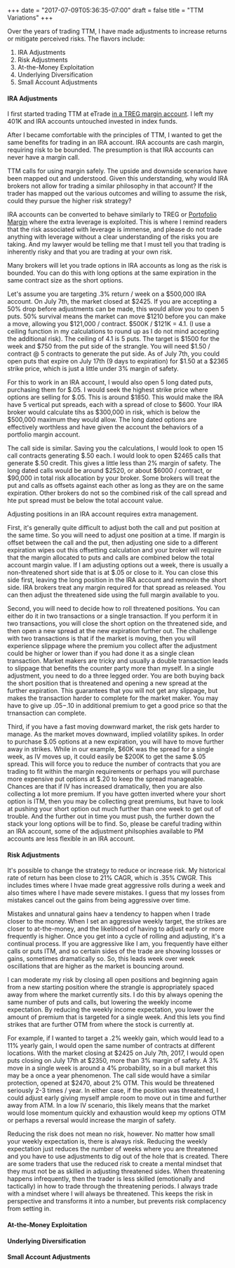 +++
date = "2017-07-09T05:36:35-07:00"
draft = false
title = "TTM Variations"
+++

Over the years of trading TTM, I have made adjustments to increase returns or mitigate perceived risks. The flavors include:  

1. IRA Adjustments 
2. Risk Adjustments
3. At-the-Money Exploitation
4. Underlying Diversification
5. Small Account Adjustments

#### IRA Adjustments
I first started trading TTM at eTrade [in a TREG margin account](http://www.investopedia.com/terms/r/regulationt.asp). I left my 401K and IRA accounts untouched invested in index funds.

After I became comfortable with the principles of TTM, I wanted to get the same benefits for trading in an IRA account. IRA accounts are cash margin, requiring risk to be bounded. The presumption is that IRA accounts can never have a margin call. 

TTM calls for using margin safely. The upside and downside scenarios have been mapped out and understood. Given this understanding, why would IRA brokers not allow for trading a similar philosophy in that account? If the trader has mapped out the various outcomes and willing to assume the risk, could they pursue the higher risk strategy?

IRA accounts can be converted to behave similarly to TREG or [Portofolio Margin](https://en.wikipedia.org/wiki/Portfolio_margin) where the extra leverage is exploited. This is where I remind readers that the risk associated with leverage is immense, and please do not trade anything with leverage without a clear understanding of the risks you are taking. And my lawyer would be telling me that I must tell you that trading is inherently risky and that you are trading at your own risk. 

Many brokers will let you trade options in IRA accounts as long as the risk is bounded. You can do this with long options at the same expiration in the same contract size as the short options. 

Let's assume you are targeting .3% return / week on a $500,000 IRA account. On July 7th, the market closed at $2425. If you are accepting a 50% drop before adjustments can be made, this would allow you to open 5 puts. 50% survival means the market can move $1210 before you can make a move, allowing you $121,000 / contract. $500K / $121K = 4.1. (I use a ceiling function in my calculations to round up as I do not mind accepting the additional risk). The ceiling of 4.1 is 5 puts. The target is $1500 for the week and $750 from the put side of the strangle. You will need $1.50 / contract @ 5 contracts to generate the put side. As of July 7th, you could open puts that expire on July 17th (9 days to expiration) for $1.50 at a $2365 strike price, which is just a little under 3% margin of safety.

For this to work in an IRA account, I would also open 5 long dated puts, purchasing them for $.05. I would seek the highest strike price where options are selling for $.05. This is around $1850. This would make the IRA have 5 vertical put spreads, each with a spread of close to $600. Your IRA broker would calculate tihs as $300,000 in risk, which is below the $500,000 maximum they would allow. The long dated options are effectively worthless and have given the account the behaviors of a portfolio margin account.

The call side is similar. Saving you the calculations, I would look to open 15 call contracts generating $.50 each. I would look to open $2465 calls that generate $.50 credit. This gives a little less than 2% margin of safety. The long dated calls would be around $2520, or about $6000 / contract, or $90,000 in total risk allocation by your broker. Some brokers will treat the put and calls as offsets against each other as long as they are on the same expiration. Other brokers do not so the combined risk of the call spread and hte put spread must be below the total account value.

Adjusting positions in an IRA account requires extra management. 

First, it's generally quite difficult to adjust both the call and put position at the same time. So you will need to adjust one position at a time. If margin is offset between the call and the put, then adjusting one side to a different expiration wipes out this offsetting calculation and your broker will require that the margin allocated to puts and calls are combined below the total account margin value. If I am adjusting options out a week, there is usually a non-threatened short side that is at $.05 or close to it. You can close this side first, leaving the long position in the IRA account and removin the short side. IRA brokers treat any margin required for that spread as released. You can then adjust the threatened side using the full margin available to you.

Second, you will need to decide how to roll threatened positions. You can either do it in two transactions or a single transaction. If you perform it in two transactions, you will close the short option on the threatened side, and then open a new spread at the new expiration further out. The challenge with two transactions is that if the market is moving, then you will experience slippage where the premium you collect after the adjustment could be higher or lower than if you had done it as a single clean transaction. Market makers are tricky and usually a double transaction leads to slippage that benefits the counter party more than myself. In a single adjustment, you need to do a three legged order. You are both buying back the short position that is threatened and opening a new spread at the further expiration. This guarantees that you will not get any slippage, but makes the transaction harder to complete for the market maker. You may have to give up $.05-$.10 in additional premium to get a good price so that the trnansaction can complete.

Third, if you have a fast moving downward market, the risk gets harder to manage. As the market moves downward, implied volatility spikes. In order to purchase $.05 options at a new expiration, you will have to move further away in strikes. While in our example, $60K was the spread for a single week, as IV moves up, it could easily be $200K to get the same $.05 spread. This will force you to reduce the number of contracts that you are trading to fit within the margin requirements or perhaps you will purchase more expensive put options at $.20 to keep the spread manageable. Chances are that if IV has increased dramatically, then you are also collecting a lot more premium. If you have gotten inverted where your short option is ITM, then you may be collecting great premiums, but have to look at pushing your short option out much further than one week to get out of trouble. And the further out in time you must push, the further down the stack your long options will be to find. So, please be careful trading within an IRA account, some of the adjustment philsophies available to PM accounts are less flexible in an IRA account.

#### Risk Adjustments
It's possible to change the strategy to reduce or increase risk. My historical rate of return has been close to 21% CAGR, which is .35% CWGR. This includes times where I hvae made great aggressive rolls during a week and also times where I have made severe mistakes. I guess that my losses from mistakes cancel out the gains from being aggressive over time.

Mistakes and unnatural gains haev a tendency to happen when I trade closer to the money. When I set an aggressive weekly target, the strikes are closer to at-the-money, and the likelihood of having to adjust early or more frequently is higher. Once you get into a cycle of rolling and adjusting, it's a continual process. If you are aggressive like I am, you frequently have either calls or puts ITM, and so certain sides of the trade are showing lossses or gains, sometimes dramatically so. So, this leads week over week oscillations that are higher as the market is bouncing around.

I can moderate my risk by closing all open positions and beginning again from a new starting position where the strangle is appropriately spaced away from where the market currently sits. I do this by always opening the same number of puts and calls, but lowering the weekly income expectation. By reducing the weekly income expectation, you lower the amount of premium that is targeted for a single week. And this lets you find strikes that are further OTM from where the stock is currently at. 

For example, if I wanted to target a .2% weekly gain, which would lead to a 11% yearly gain, I would open the same number of contracts at different locations. With the market closing at $2425 on July 7th, 2017, I would open puts closing on July 17th at $2350, more than 3% margin of safety. A 3% move in a single week is around a 4% probability, so in a bull market this may be a once a year phenomenon. The call side would have a similar protection, opened at $2470, about 2% OTM. This would be threatened seriously 2-3 times / year. In either case, if the position was threatened, I could adjust early giving myself ample room to move out in time and further away from ATM. In a low IV scenario, this likely means that the market would lose momentum quickly and exhaustion would keep my options OTM or perhaps a reversal would increase the margin of safety. 

Reducing the risk does not mean no risk, however. No matter how small your weekly expectation is, there is always risk. Reducing the weekly expectation just reduces the number of weeks where you are threatened and you have to use adjustments to dig out of the hole that is created. There are some traders that use the reduced risk to create a mental mindset that they must not be as skilled in adjusting threatened sides. When threatening happens infrequently, then the trader is less skilled (emotionally and tactically) in how to trade through the threatening periods. I always trade with a mindset where I will always be threatened. This keeps the risk in perspective and transforms it into a number, but prevents risk complacency from setting in.

#### At-the-Money Exploitation
#### Underlying Diversification
#### Small Account Adjustments
